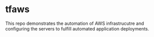 # tfaws
This repo demonstrates the automation of AWS infrastrucutre and configuring the servers to fulfill automated application deployments.
